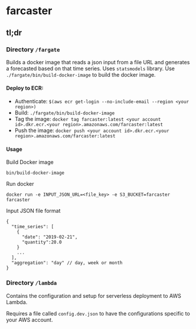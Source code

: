 # farcaster

## tl;dr
### Directory `/fargate`
Builds a docker image that reads a json input from a file URL and generates a forecasted based on that time series.
Uses `statsmodels` library.
Use `./fargate/bin/build-docker-image` to build the docker image.

#### Deploy to ECR:
- Authenticate: `$(aws ecr get-login --no-include-email --region <your region>)`
- Build: `./fargate/bin/build-docker-image`
- Tag the image: `docker tag farcaster:latest <your account id>.dkr.ecr.<your region>.amazonaws.com/farcaster:latest`
- Push the image: `docker push <your account id>.dkr.ecr.<your region>.amazonaws.com/farcaster:latest`

#### Usage
Build Docker image
```
bin/build-docker-image
```

Run docker
```
docker run -e INPUT_JSON_URL=<file_key> -e S3_BUCKET=farcaster farcaster
```

Input JSON file format
```
{
  "time_series": [
    {
      "date": "2019-02-21",
      "quantity":20.0
    }
    ...
  ],
  "aggregation": "day" // day, week or month
}
```

### Directory `/lambda`
Contains the configuration and setup for serverless deployment to AWS Lambda.

Requires a file called `config.dev.json` to have the configurations specific to your AWS account.
